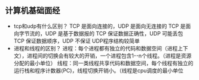 ## 计算机基础面经

*  tcp和udp有什么区别？
    TCP 是面向连接的，UDP 是面向无连接的
    TCP 是面向字节流的，UDP 是基于数据报的
    TCP 保证数据正确性，UDP 可能丢包
    TCP 保证数据顺序，UDP 不保证
    UDP程序结构较简单
*  进程和线程的区别？
  进程：每个进程都有独立的代码和数据空间（进程上下文），进程间的切换会有较大的开销，一个进程包含1--n个线程。（进程是资源分配的最小单位）
    线程：同一类线程共享代码和数据空间，每个线程有独立的运行栈和程序计数器(PC)，线程切换开销小。（线程是cpu调度的最小单位